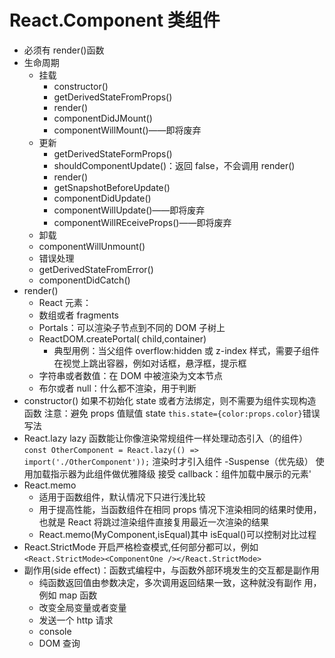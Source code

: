 # React.Component 类组件

- 必须有 render()函数
- 生命周期
  - 挂载
    - constructor()
    - getDerivedStateFromProps()
    - render()
    - componentDidJMount()
    - componentWillMount()——即将废弃
  - 更新
    - getDerivedStateFormProps()
    - shouldComponentUpdate()：返回 false，不会调用 render()
    - render()
    - getSnapshotBeforeUpdate()
    - componentDidUpdate()
    - componentWillUpdate()——即将废弃
    - componentWillREceiveProps()——即将废弃
  - 卸载
  - componentWillUnmount()
  - 错误处理
  - getDerivedStateFromError()
  - componentDidCatch()
- render()
  - React 元素：<div>
  - 数组或者 fragments
  - Portals：可以渲染子节点到不同的 DOM 子树上
  - ReactDOM.createPortal( child,container)
    - 典型用例：当父组件 overflow:hidden 或 z-index 样式，需要子组件在视觉上跳出容器，例如对话框，悬浮框，提示框
  - 字符串或者数值：在 DOM 中被渲染为文本节点
  - 布尔或者 null：什么都不渲染，用于判断
- constructor()
  如果不初始化 state 或者方法绑定，则不需要为组件实现构造函数
  注意：避免 props 值赋值 state `this.state={color:props.color}`错误写法
- React.lazy
  lazy 函数能让你像渲染常规组件一样处理动态引入（的组件）
  `const OtherComponent = React.lazy(() => import('./OtherComponent'));` 渲染时才引入组件
  -Suspense（优先级）
  使用加载指示器为此组件做优雅降级
  接受 callback：组件加载中展示的元素'
- React.memo
  - 适用于函数组件，默认情况下只进行浅比较
  - 用于提高性能，当函数组件在相同 props 情况下渲染相同的结果时使用，也就是 React 将跳过渲染组件直接复用最近一次渲染的结果
  - React.memo(MyComponent,isEqual)其中 isEqual()可以控制对比过程
- React.StrictMode
  开启严格检查模式,任何部分都可以，例如`<React.StrictMode><ComponentOne /></React.StrictMode>`
- 副作用(side effect)：函数式编程中，与函数外部环境发生的交互都是副作用
  - 纯函数返回值由参数决定，多次调用返回结果一致，这种就没有副作 用，例如 map 函数
  - 改变全局变量或者变量
  - 发送一个 http 请求
  - console
  - DOM 查询

